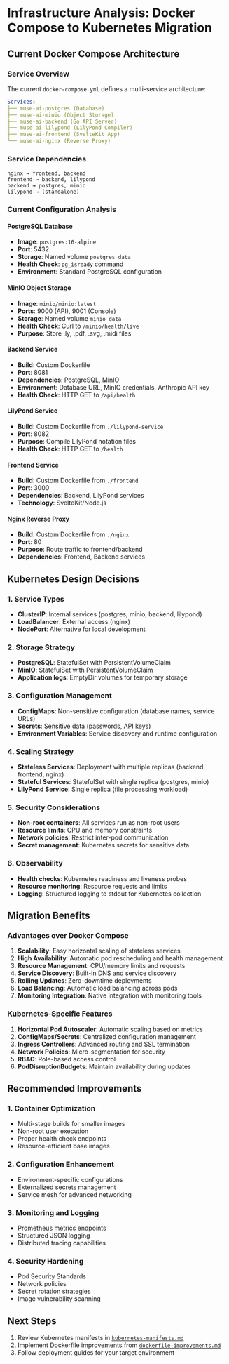 # Infrastructure Analysis: Docker Compose to Kubernetes Migration

## Current Docker Compose Architecture

### Service Overview
The current `docker-compose.yml` defines a multi-service architecture:

```yaml
Services:
├── muse-ai-postgres (Database)
├── muse-ai-minio (Object Storage)
├── muse-ai-backend (Go API Server)
├── muse-ai-lilypond (LilyPond Compiler)
├── muse-ai-frontend (SvelteKit App)
└── muse-ai-nginx (Reverse Proxy)
```

### Service Dependencies
```
nginx → frontend, backend
frontend → backend, lilypond
backend → postgres, minio
lilypond → (standalone)
```

### Current Configuration Analysis

#### PostgreSQL Database
- **Image**: `postgres:16-alpine`
- **Port**: 5432
- **Storage**: Named volume `postgres_data`
- **Health Check**: `pg_isready` command
- **Environment**: Standard PostgreSQL configuration

#### MinIO Object Storage
- **Image**: `minio/minio:latest`
- **Ports**: 9000 (API), 9001 (Console)
- **Storage**: Named volume `minio_data`
- **Health Check**: Curl to `/minio/health/live`
- **Purpose**: Store .ly, .pdf, .svg, .midi files

#### Backend Service
- **Build**: Custom Dockerfile
- **Port**: 8081
- **Dependencies**: PostgreSQL, MinIO
- **Environment**: Database URL, MinIO credentials, Anthropic API key
- **Health Check**: HTTP GET to `/api/health`

#### LilyPond Service
- **Build**: Custom Dockerfile from `./lilypond-service`
- **Port**: 8082
- **Purpose**: Compile LilyPond notation files
- **Health Check**: HTTP GET to `/health`

#### Frontend Service
- **Build**: Custom Dockerfile from `./frontend`
- **Port**: 3000
- **Dependencies**: Backend, LilyPond services
- **Technology**: SvelteKit/Node.js

#### Nginx Reverse Proxy
- **Build**: Custom Dockerfile from `./nginx`
- **Port**: 80
- **Purpose**: Route traffic to frontend/backend
- **Dependencies**: Frontend, Backend services

## Kubernetes Design Decisions

### 1. Service Types
- **ClusterIP**: Internal services (postgres, minio, backend, lilypond)
- **LoadBalancer**: External access (nginx)
- **NodePort**: Alternative for local development

### 2. Storage Strategy
- **PostgreSQL**: StatefulSet with PersistentVolumeClaim
- **MinIO**: StatefulSet with PersistentVolumeClaim
- **Application logs**: EmptyDir volumes for temporary storage

### 3. Configuration Management
- **ConfigMaps**: Non-sensitive configuration (database names, service URLs)
- **Secrets**: Sensitive data (passwords, API keys)
- **Environment Variables**: Service discovery and runtime configuration

### 4. Scaling Strategy
- **Stateless Services**: Deployment with multiple replicas (backend, frontend, nginx)
- **Stateful Services**: StatefulSet with single replica (postgres, minio)
- **LilyPond Service**: Single replica (file processing workload)

### 5. Security Considerations
- **Non-root containers**: All services run as non-root users
- **Resource limits**: CPU and memory constraints
- **Network policies**: Restrict inter-pod communication
- **Secret management**: Kubernetes secrets for sensitive data

### 6. Observability
- **Health checks**: Kubernetes readiness and liveness probes
- **Resource monitoring**: Resource requests and limits
- **Logging**: Structured logging to stdout for Kubernetes collection

## Migration Benefits

### Advantages over Docker Compose
1. **Scalability**: Easy horizontal scaling of stateless services
2. **High Availability**: Automatic pod rescheduling and health management
3. **Resource Management**: CPU/memory limits and requests
4. **Service Discovery**: Built-in DNS and service discovery
5. **Rolling Updates**: Zero-downtime deployments
6. **Load Balancing**: Automatic load balancing across pods
7. **Monitoring Integration**: Native integration with monitoring tools

### Kubernetes-Specific Features
1. **Horizontal Pod Autoscaler**: Automatic scaling based on metrics
2. **ConfigMaps/Secrets**: Centralized configuration management
3. **Ingress Controllers**: Advanced routing and SSL termination
4. **Network Policies**: Micro-segmentation for security
5. **RBAC**: Role-based access control
6. **PodDisruptionBudgets**: Maintain availability during updates

## Recommended Improvements

### 1. Container Optimization
- Multi-stage builds for smaller images
- Non-root user execution
- Proper health check endpoints
- Resource-efficient base images

### 2. Configuration Enhancement
- Environment-specific configurations
- Externalized secrets management
- Service mesh for advanced networking

### 3. Monitoring and Logging
- Prometheus metrics endpoints
- Structured JSON logging
- Distributed tracing capabilities

### 4. Security Hardening
- Pod Security Standards
- Network policies
- Secret rotation strategies
- Image vulnerability scanning

## Next Steps
1. Review Kubernetes manifests in [`kubernetes-manifests.md`](./kubernetes-manifests.md)
2. Implement Dockerfile improvements from [`dockerfile-improvements.md`](./dockerfile-improvements.md)
3. Follow deployment guides for your target environment
